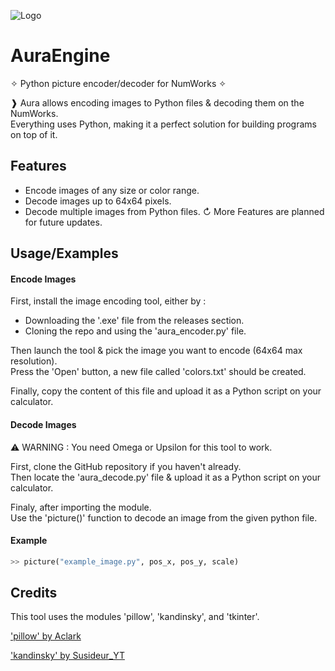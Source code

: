 ![Logo](https://zupimages.net/up/24/32/ci15.png)

# AuraEngine

✧ Python picture encoder/decoder for NumWorks ✧

❱ Aura allows encoding images to Python files & decoding them on the NumWorks.          
Everything uses Python, making it a perfect solution for building programs on top of it.
## Features

- Encode images of any size or color range.
- Decode images up to 64x64 pixels.
- Decode multiple images from Python files.
↻ More Features are planned for future updates.
## Usage/Examples

#### Encode Images
First, install the image encoding tool, either by :
- Downloading the '.exe' file from the releases section.
- Cloning the repo and using the 'aura_encoder.py' file.


Then launch the tool & pick the image you want to encode (64x64 max resolution).        
Press the 'Open' button, a new file called 'colors.txt' should be created.

Finally, copy the content of this file and upload it as a Python script on your calculator.

#### Decode Images
⚠️ WARNING : You need Omega or Upsilon for this tool to work.

First, clone the GitHub repository if you haven't already.              
Then locate the 'aura_decode.py' file & upload it as a Python script on your calculator.

Finaly, after importing the module.                                         
Use the 'picture()' function to decode an image from the given python file.

#### Example
```python
>> picture("example_image.py", pos_x, pos_y, scale)
```
## Credits

This tool uses the modules 'pillow', 'kandinsky', and 'tkinter'.

['pillow' by Aclark](https://pypi.org/project/pillow/)

['kandinsky' by Susideur_YT](https://pypi.org/project/kandinsky/)
